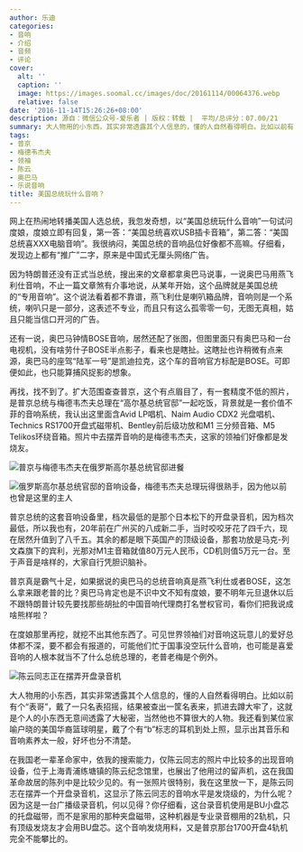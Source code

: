 ```yaml
---
author: 乐迪
categories:
- 音响
- 介绍
- 音频
- 评论
cover:
  alt: ''
  caption: ''
  image: https://images.soomal.cc/images/doc/20161114/00064376.webp
  relative: false
date: '2016-11-14T15:26:26+08:00'
description: 源自：微信公众号-爱乐者 | 版权：转载 |  平均/总评分：07.00/21
summary: 大人物用的小东西，其实非常透露其个人信息的，懂的人自然看得明白。比如以前有个“表哥”，戴了一只名表招摇，结果被查出一筐名表来，抓进去蹲大牢了，这就是个人的小东西无意间透露了大秘密，当然他也不算很大的人物……
tags:
- 普京
- 梅德韦杰夫
- 领袖
- 陈云
- 奥巴马
- 乐说音响
title: 美国总统玩什么音响？
---
```


网上在热闹地转播美国人选总统，我忽发奇想，以“美国总统玩什么音响”一句试问度娘，度娘立即有回复，第一答：“美国总统喜欢USB插卡音箱”，第二答：“美国总统喜XXX电脑音响”。我很纳闷，美国总统的音响品位好像都不高嘛。仔细看，发现边上都有“推广”二字，原来是中国式无厘头网络广告。

因为特朗普还没有正式当总统，搜出来的文章都拿奥巴马说事，一说奥巴马用燕飞利仕音响，不止一篇文章煞有介事地说，从某年开始，这个品牌就是美国总统的“专用音响”。这个说法看着都不靠谱，燕飞利仕是喇叭箱品牌，音响则是一个系统，喇叭只是一部分，这表述不专业，而且只有这么孤零零一句，无图无真相，姑且只能当信口开河的广告。

还有一说，奥巴马钟情BOSE音响，居然还配了张图，但图里面只有奥巴马和一台电视机，没有啥劳什子BOSE半点影子，看来也是瞎扯。这瞎扯也许稍微有点来源，奥巴马的座驾“陆军一号”是凯迪拉克，这个车的音响官方标配是BOSE。可即便如此，也只能算捕风捉影的想象。

再找，找不到了。扩大范围查查普京，这个有点眉目了，有一套精度不低的照片，是普京总统与梅德韦杰夫总理在“高尔基总统官邸”一起吃饭，背景就是一套价值不菲的音响系统，我认出这里面含Avid LP唱机、Naim Audio CDX2 光盘唱机、Technics RS1700开盘式磁带机、Bentley前后级功放和M1 三分频音箱、M5 Telikos环绕音箱。照片中去摆弄音响的是梅德韦杰夫，这家的领袖们好像都是发烧友。

![普京与梅德韦杰夫在俄罗斯高尔基总统官邸进餐](https://images.soomal.cc/images/doc/20161114/00064374_01.webp)




![俄罗斯高尔基总统官邸的音响设备，梅德韦杰夫总理玩得很熟手，因为他以前也曾是这里的主人](https://images.soomal.cc/images/doc/20161114/00064373_01.webp)





普京总统的这套音响设备里，档次最低的是那个日本松下的开盘录音机，因为档次最低，所以我也有，20年前在广州买的八成新二手，当时咬咬牙花了四千六，现在居然升值到了八千五。其余的都是眼下英国产的顶级设备，那套功放是马克-列文森旗下的宾利，光那对M1主音箱就值80万元人民币，CD机则值5万元一台。至于声音是啥样的，大家自行凭胆识脑补。

普京真是霸气十足，如果据说的奥巴马的总统音响真是燕飞利仕或者BOSE，这怎么拿来跟老普的比？奥巴马肯定也是不识中文不知有度娘，要不明年元旦退休以后不跟特朗普计较先要找那些胡扯的中国音响代理商打名誉权官司，看你们把我说成啥熊样啦？

在度娘那里再挖，就挖不出其他东西了。可见世界领袖们对音响这玩意儿的爱好总体都不深，要不都会有报道的，可能他们忙于国事没空玩什么音响，也可能是喜爱音响的人根本就当不了什么总统总理的，老普老梅是个例外。

![陈云同志正在摆弄开盘录音机](https://images.soomal.cc/images/doc/20161114/00064375_01.webp)





大人物用的小东西，其实非常透露其个人信息的，懂的人自然看得明白。比如以前有个“表哥”，戴了一只名表招摇，结果被查出一筐名表来，抓进去蹲大牢了，这就是个人的小东西无意间透露了大秘密，当然他也不算很大的人物。我还看到某位家喻户晓的美国华裔篮球明星，戴了个有“b”标志的耳机到处上照，显示出其音乐和音响素养太一般，好坏也分不清楚。

在我国老一辈革命家中，依我的搜索能力，仅陈云同志的照片中比较多的出现音响设备，位于上海青浦练塘镇的陈云纪念馆里，也展出了他用过的留声机，这在我国革命故居的陈列中是比较少见的。有一张照片很特别，我在这里放一下，是陈云同志在摆弄一个开盘录音机，这显示了陈云同志的音响水平是发烧级的，为什么呢？因为这是一台广播级录音机，何以见得？你仔细看，这台录音机使用是BU小盘芯的托盘磁带，而不是家用的那种夹盘磁带，这种机器是专业录音棚用的2轨机，只有顶级发烧友才会用BU盘芯。这个音响发烧用料，又是普京那台1700开盘4轨机完全不能攀比的。